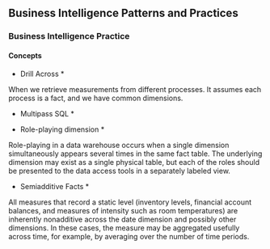 ## Business Intelligence Patterns and Practices


### Business Intelligence Practice


#### Concepts



* Drill Across *

When we retrieve measurements from different processes. It assumes each process is a fact, and we have common dimensions.


* Multipass SQL *


* Role-playing dimension *

Role-playing in a data warehouse occurs when a single dimension simultaneously
appears several times in the same fact table. The underlying dimension may exist as
a single physical table, but each of the roles should be presented to the data access
tools in a separately labeled view.


* Semiadditive Facts *

All measures that record a static level (inventory levels, financial account balances,
and measures of intensity such as room temperatures) are inherently nonadditive
across the date dimension and possibly other dimensions. In these cases, the measure
may be aggregated usefully across time, for example, by averaging over the
number of time periods.